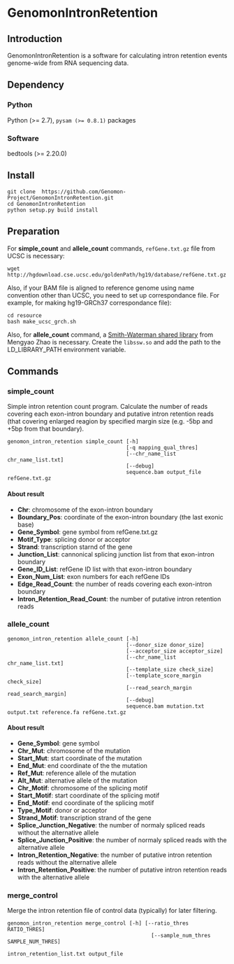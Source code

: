 # GenomonIntronRetention

## Introduction

GenomonIntronRetention is a software for calculating intron retention events genome-wide from RNA sequencing data.

## Dependency

### Python

Python (>= 2.7), `pysam (>= 0.8.1)` packages

### Software

bedtools (>= 2.20.0)

## Install 
```
git clone  https://github.com/Genomon-Project/GenomonIntronRetention.git
cd GenomonIntronRetention
python setup.py build install
```

## Preparation

For **simple_count** and **allele_count** commands, `refGene.txt.gz` file from UCSC is necessary:
```
wget http://hgdownload.cse.ucsc.edu/goldenPath/hg19/database/refGene.txt.gz
```

Also, if your BAM file is aligned to reference genome using name convention other than UCSC,
you need to set up correspondance file. For example, for making hg19-GRCh37 correspondance file):
```
cd resource
bash make_ucsc_grch.sh
```

Also, for **allele_count** command, a [Smith-Waterman shared library](https://github.com/mengyao/Complete-Striped-Smith-Waterman-Library) from Mengyao Zhao is necessary.
Create the `libssw.so` and add the path to the LD_LIBRARY_PATH environment variable.



## Commands

### simple_count

Simple intron retention count program.
Calculate the number of reads covering each exon-intron boundary and 
putative intron retention reads (that covering enlarged reagion by specified margin size (e.g. -5bp and +5bp from that boundary).

```
genomon_intron_retention simple_count [-h] 
                                      [-q mapping_qual_thres] 
                                      [--chr_name_list chr_name_list.txt]
                                      [--debug] 
                                      sequence.bam output_file refGene.txt.gz
```

#### About result

* **Chr**: chromosome of the exon-intron boundary
* **Boundary_Pos**: coordinate of the exon-intron boundary (the last exonic base)
* **Gene_Symbol**: gene symbol from refGene.txt.gz
* **Motif_Type**: splicing donor or acceptor
* **Strand**: transcription starnd of the gene
* **Junction_List**: cannonical splicing junction list from that exon-intron boundary
* **Gene_ID_List**: refGene ID list with that exon-intron boundary
* **Exon_Num_List**: exon numbers for each refGene IDs
* **Edge_Read_Count**: the number of reads covering each exon-intron boundary
* **Intron_Retention_Read_Count**: the number of putative intron retention reads



### allele_count

```
genomon_intron_retention allele_count [-h] 
                                      [--donor_size donor_size]
                                      [--acceptor_size acceptor_size] 
                                      [--chr_name_list chr_name_list.txt] 
                                      [--template_size check_size] 
                                      [--template_score_margin check_size]
                                      [--read_search_margin read_search_margin]
                                      [--debug]
                                      sequence.bam mutation.txt output.txt reference.fa refGene.txt.gz
```

#### About result

* **Gene_Symbol**: gene symbol
* **Chr_Mut**: chromosome of the mutation
* **Start_Mut**: start coordinate of the mutation
* **End_Mut**: end coordinate of the the mutation
* **Ref_Mut**: reference allele of the mutation
* **Alt_Mut**: alternative allele of the mutation
* **Chr_Motif**: chromosome of the splicing motif
* **Start_Motif**: start coordinate of the splicing motif
* **End_Motif**: end coordinate of the splicing motif
* **Type_Motif**: donor or acceptor
* **Strand_Motif**: transcription strand of the gene 
* **Splice_Junction_Negative**: the number of normaly spliced reads without the alternative allele
* **Splice_Junction_Positive**: the number of normaly spliced reads with the alternative allele
* **Intron_Retention_Negative**: the number of putative intron retention reads without the alternative allele
* **Intron_Retention_Positive**: the number of putative intron retention reads with the alternative allele

### merge_control

Merge the intron retention file of control data (typically) for later filtering.

```
genomon_intron_retention merge_control [-h] [--ratio_thres RATIO_THRES]
                                              [--sample_num_thres SAMPLE_NUM_THRES]
                                              intron_retention_list.txt output_file
```


